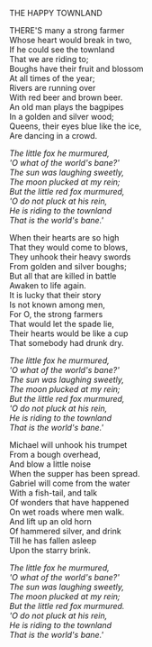 THE HAPPY TOWNLAND  
  
THERE'S many a strong farmer  
Whose heart would break in two,  
If he could see the townland  
That we are riding to;  
Boughs have their fruit and blossom  
At all times of the year;  
Rivers are running over  
With red beer and brown beer.  
An old man plays the bagpipes  
In a golden and silver wood;  
Queens, their eyes blue like the ice,  
Are dancing in a crowd.  
  
*The little fox he murmured,*  
*'O what of the world's bane?'*  
*The sun was laughing sweetly,*  
*The moon plucked at my rein;*  
*But the little red fox murmured,*  
*'O do not pluck at his rein,*  
*He is riding to the townland*  
*That is the world's bane.'*  
  
When their hearts are so high  
That they would come to blows,  
They unhook their heavy swords  
From golden and silver boughs;  
But all that are killed in battle  
Awaken to life again.  
It is lucky that their story  
Is not known among men,  
For O, the strong farmers  
That would let the spade lie,  
Their hearts would be like a cup  
That somebody had drunk dry.  
  
*The little fox he murmured,*  
*'O what of the world's bane?'*  
*The sun was laughing sweetly,*  
*The moon plucked at my rein;*  
*But the little red fox murmured,*  
*'O do not pluck at his rein,*  
*He is riding to the townland*  
*That is the world's bane.'*  
  
Michael will unhook his trumpet  
From a bough overhead,  
And blow a little noise  
When the supper has been spread.  
Gabriel will come from the water  
With a fish-tail, and talk  
Of wonders that have happened  
On wet roads where men walk.  
And lift up an old horn  
Of hammered silver, and drink  
Till he has fallen asleep  
Upon the starry brink.  
  
*The little fox he murmured,*  
*'O what of the world's bane?'*  
*The sun was laughing sweetly,*  
*The moon plucked at my rein;*  
*But the little red fox murmured.*  
*'O do not pluck at his rein,*  
*He is riding to the townland*  
*That is the world's bane.'*  
